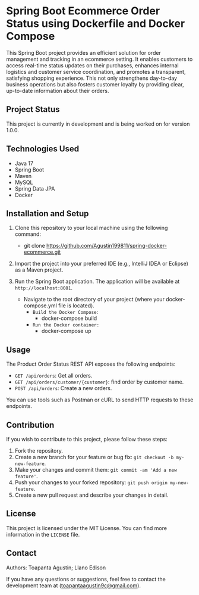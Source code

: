 # Spring Boot Ecommerce Order Status using Dockerfile and Docker Compose

This Spring Boot project provides an efficient solution for order management and tracking in an ecommerce setting. It enables customers to access real-time status updates on their purchases, enhances internal logistics and customer service coordination, and promotes a transparent, satisfying shopping experience. This not only strengthens day-to-day business operations but also fosters customer loyalty by providing clear, up-to-date information about their orders.

## Project Status

This project is currently in development and is being worked on for version 1.0.0.

## Technologies Used

- Java 17
- Spring Boot
- Maven
- MySQL
- Spring Data JPA
- Docker

## Installation and Setup

1. Clone this repository to your local machine using the following command:
    + git clone https://github.com/Agustin199811/spring-docker-ecommerce.git

2. Import the project into your preferred IDE (e.g., IntelliJ IDEA or Eclipse) as a Maven project.

3. Run the Spring Boot application. The application will be available at `http://localhost:8081`.
    - Navigate to the root directory of your project (where your docker-compose.yml file is located).
        - `Build the Docker Compose`:
            + docker-compose build
        - `Run the Docker container:`
            + docker-compose up

## Usage


The Product Order Status REST API exposes the following endpoints:

- `GET /api/orders`: Get all orders.
- `GET /api/orders/customer/{customer}`: find order by customer name.
- `POST /api/orders`: Create a new orders.

You can use tools such as Postman or cURL to send HTTP requests to these endpoints.

## Contribution

If you wish to contribute to this project, please follow these steps:

1. Fork the repository.
2. Create a new branch for your feature or bug fix: `git checkout -b my-new-feature`.
3. Make your changes and commit them: `git commit -am 'Add a new feature'`.
4. Push your changes to your forked repository: `git push origin my-new-feature`.
5. Create a new pull request and describe your changes in detail.

## License

This project is licensed under the MIT License. You can find more information in the `LICENSE` file.

## Contact
Authors: Toapanta Agustin; Llano Edison

If you have any questions or suggestions, feel free to contact the development team at (toapantaagustin9c@gmail.com).